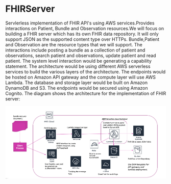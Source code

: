 # FHIRServer
Servlerless implementation of FHIR API's using AWS services.Provides interactions on Patient, Bundle and Observation resources.We will focus on building a FHIR server which has its own FHIR data repository. It will only support JSON as the supported content type over HTTPs. Bundle,Patient and Observation are the resource types that we will support. The interactions include posting a bundle as a collection of patient and observations, search patient and observations, update patient and read patient. The system level interaction would be generating a capability statement. The architecture would be using different AWS serverless services to build the various layers of the architecture. The endpoints would be hosted on Amazon API gateway and the compute layer will use AWS Lambda. The database and storage layer would be built on Amazon DynamoDB and S3. The endpoints would be secured using Amazon Cognito. The diagram shows the architecture for the implementation of FHIR server:

![Architecture Diagram](resources/images/image.png)